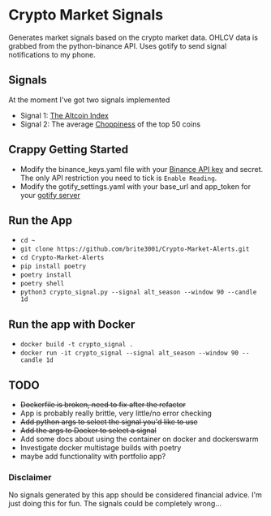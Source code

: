# Crypto Market Signals
Generates market signals based on the crypto market data. OHLCV data is grabbed from the python-binance API. Uses gotify to send signal notifications to my phone.


## Signals
At the moment I've got two signals implemented
- Signal 1: [The Altcoin Index](https://www.blockchaincenter.net/en/altcoin-season-index/)
- Signal 2: The average [Choppiness](https://www.tradingview.com/support/solutions/43000501980-choppiness-index-chop/) of the top 50 coins


## Crappy Getting Started
- Modify the binance_keys.yaml file with your [Binance API key](https://www.binance.com/en/support/faq/how-to-create-api-keys-on-binance-360002502072) and secret. The only API restriction you need to tick is `Enable Reading`.
- Modify the gotify_settings.yaml with your base_url and app_token for your [gotify server](https://gotify.net/docs/install)

## Run the App
- `cd ~`
- `git clone https://github.com/brite3001/Crypto-Market-Alerts.git`
- `cd Crypto-Market-Alerts`
- `pip install poetry`
- `poetry install`
- `poetry shell`
- `python3 crypto_signal.py --signal alt_season --window 90 --candle 1d`

## Run the app with Docker
- `docker build -t crypto_signal .`
- `docker run -it crypto_signal --signal alt_season --window 90 --candle 1d`

## TODO
- ~~Dockerfile is broken, need to fix after the refactor~~
- App is probably really brittle, very little/no error checking
- ~~Add python args to select the signal you'd like to use~~
- ~~Add the args to Docker to select a signal~~
- Add some docs about using the container on docker and dockerswarm
- Investigate docker multistage builds with poetry
- maybe add functionality with portfolio app?

### Disclaimer
No signals generated by this app should be considered financial advice. I'm just doing this for fun. The signals could be completely wrong...